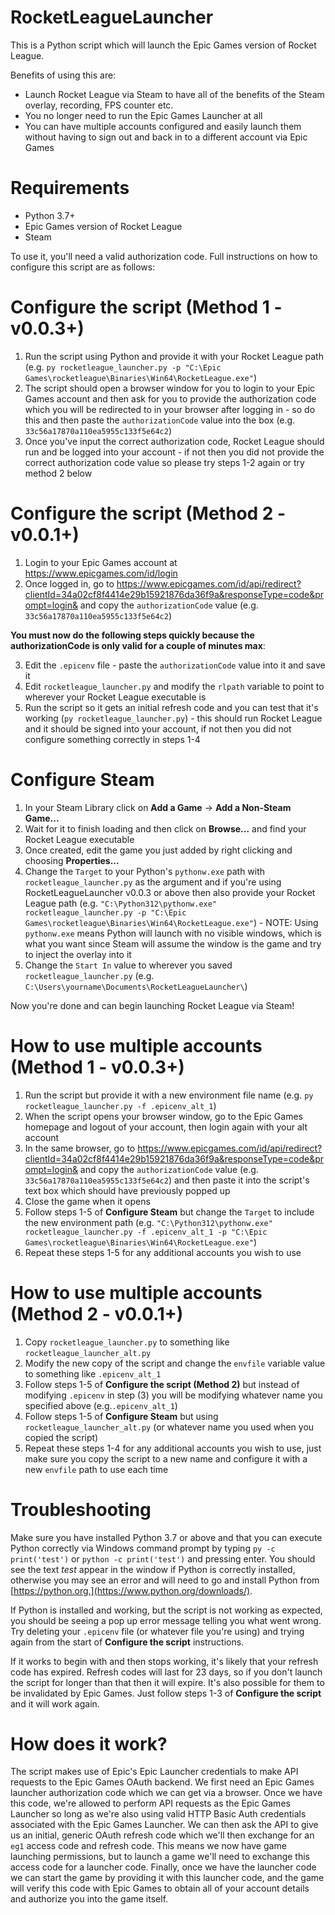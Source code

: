 # RocketLeagueLauncher

This is a Python script which will launch the Epic Games version of Rocket League. 

Benefits of using this are:
* Launch Rocket League via Steam to have all of the benefits of the Steam overlay, recording, FPS counter etc. 
* You no longer need to run the Epic Games Launcher at all
* You can have multiple accounts configured and easily launch them without having to sign out and back in to a different account via Epic Games

# Requirements

* Python 3.7+
* Epic Games version of Rocket League
* Steam

To use it, you'll need a valid authorization code. Full instructions on how to configure this script are as follows:

# Configure the script (Method 1 - v0.0.3+)

1. Run the script using Python and provide it with your Rocket League path (e.g. `py rocketleague_launcher.py -p "C:\Epic Games\rocketleague\Binaries\Win64\RocketLeague.exe"`)
2. The script should open a browser window for you to login to your Epic Games account and then ask for you to provide the authorization code which you will be redirected to in your browser after logging in - so do this and then paste the `authorizationCode` value into the box (e.g. `33c56a17870a110ea5955c133f5e64c2`)
3. Once you've input the correct authorization code, Rocket League should run and be logged into your account - if not then you did not provide the correct authorization code value so please try steps 1-2 again or try method 2 below

# Configure the script (Method 2 - v0.0.1+)

1. Login to your Epic Games account at https://www.epicgames.com/id/login
2. Once logged in, go to https://www.epicgames.com/id/api/redirect?clientId=34a02cf8f4414e29b15921876da36f9a&responseType=code&prompt=login& and copy the `authorizationCode` value (e.g. `33c56a17870a110ea5955c133f5e64c2`)

**You must now do the following steps quickly because the authorizationCode is only valid for a couple of minutes max**:

3. Edit the `.epicenv` file - paste the `authorizationCode` value into it and save it
4. Edit `rocketleague_launcher.py` and modify the `rlpath` variable to point to wherever your Rocket League executable is
5. Run the script so it gets an initial refresh code and you can test that it's working (`py rocketleague_launcher.py`) - this should run Rocket League and it should be signed into your account, if not then you did not configure something correctly in steps 1-4

# Configure Steam

1. In your Steam Library click on **Add a Game** -> **Add a Non-Steam Game...**
2. Wait for it to finish loading and then click on **Browse...** and find your Rocket League executable
3. Once created, edit the game you just added by right clicking and choosing **Properties...**
4. Change the `Target` to your Python's `pythonw.exe` path with `rocketleague_launcher.py` as the argument and if you're using RocketLeagueLauncher v0.0.3 or above then also provide your Rocket League path (e.g. `"C:\Python312\pythonw.exe" rocketleague_launcher.py -p "C:\Epic Games\rocketleague\Binaries\Win64\RocketLeague.exe"`) - NOTE: Using `pythonw.exe` means Python will launch with no visible windows, which is what you want since Steam will assume the window is the game and try to inject the overlay into it
5. Change the `Start In` value to wherever you saved `rocketleague_launcher.py` (e.g. `C:\Users\yourname\Documents\RocketLeagueLauncher\`)

Now you're done and can begin launching Rocket League via Steam!

# How to use multiple accounts (Method 1 - v0.0.3+)

1. Run the script but provide it with a new environment file name (e.g. `py rocketleague_launcher.py -f .epicenv_alt_1`)
2. When the script opens your browser window, go to the Epic Games homepage and logout of your account, then login again with your alt account
3. In the same browser, go to https://www.epicgames.com/id/api/redirect?clientId=34a02cf8f4414e29b15921876da36f9a&responseType=code&prompt=login& and copy the `authorizationCode` value (e.g. `33c56a17870a110ea5955c133f5e64c2`) and then paste it into the script's text box which should have previously popped up
4. Close the game when it opens
5. Follow steps 1-5 of **Configure Steam** but change the `Target` to include the new environment path (e.g. `"C:\Python312\pythonw.exe" rocketleague_launcher.py -f .epicenv_alt_1 -p "C:\Epic Games\rocketleague\Binaries\Win64\RocketLeague.exe"`)
6. Repeat these steps 1-5 for any additional accounts you wish to use

# How to use multiple accounts (Method 2 - v0.0.1+)

1. Copy `rocketleague_launcher.py` to something like `rocketleague_launcher_alt.py`
2. Modify the new copy of the script and change the `envfile` variable value to something like `.epicenv_alt_1`
3. Follow steps 1-5 of **Configure the script (Method 2)** but instead of modifying `.epicenv` in step (3) you will be modifying whatever name you specified above (e.g.`.epicenv_alt_1`)
4. Follow steps 1-5 of **Configure Steam** but using `rocketleague_launcher_alt.py` (or whatever name you used when you copied the script)
5. Repeat these steps 1-4 for any additional accounts you wish to use, just make sure you copy the script to a new name and configure it with a new `envfile` path to use each time

##

# Troubleshooting

Make sure you have installed Python 3.7 or above and that you can execute Python correctly via Windows command prompt by typing `py -c print('test')` or `python -c print('test')` and pressing enter. You should see the text *test* appear in the window if Python is correctly installed, otherwise you may see an error and will need to go and install Python from [https://python.org.](https://www.python.org/downloads/).

If Python is installed and working, but the script is not working as expected, you should be seeing a pop up error message telling you what went wrong. Try deleting your `.epicenv` file (or whatever file you're using) and trying again from the start of **Configure the script** instructions.

If it works to begin with and then stops working, it's likely that your refresh code has expired. Refresh codes will last for 23 days, so if you don't launch the script for longer than that then it will expire. It's also possible for them to be invalidated by Epic Games. Just follow steps 1-3 of **Configure the script** and it will work again.

# How does it work?

The script makes use of Epic's Epic Launcher credentials to make API requests to the Epic Games OAuth backend. We first need an Epic Games launcher authorization code which we can get via a browser. Once we have this code, we're allowed to perform API requests as the Epic Games Launcher so long as we're also using valid HTTP Basic Auth credentials associated with the Epic Games Launcher. We can then ask the API to give us an initial, generic OAuth refresh code which we'll then exchange for an `eg1` access code and refresh code. This means we now have game launching permissions, but to launch a game we'll need to exchange this access code for a launcher code. Finally, once we have the launcher code we can start the game by providing it with this launcher code, and the game will verify this code with Epic Games to obtain all of your account details and authorize you into the game itself. 
